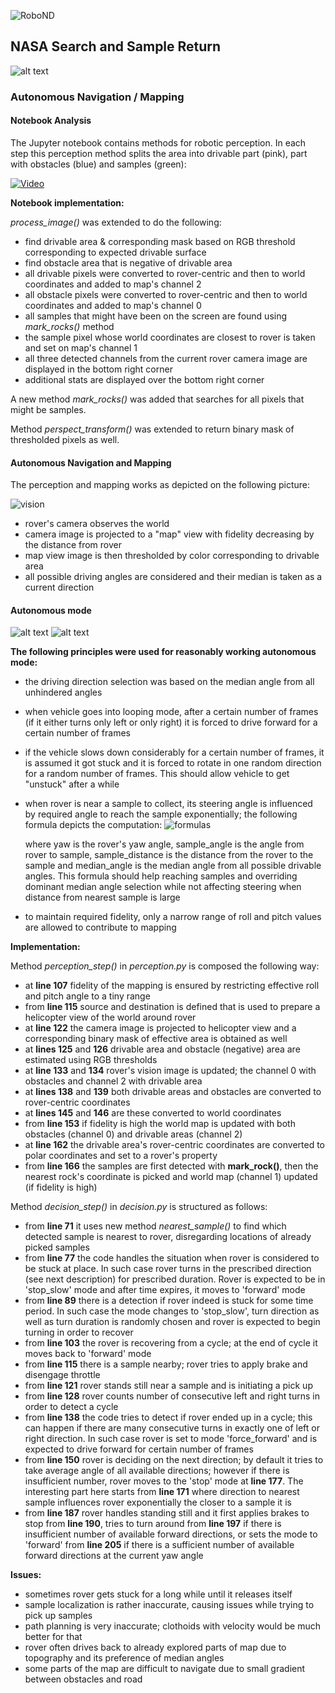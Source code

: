 ![RoboND](https://camo.githubusercontent.com/0f51a1a655e13e62c95e95dfe5850bf2c20b1dd6/68747470733a2f2f73332d75732d776573742d312e616d617a6f6e6177732e636f6d2f756461636974792d726f626f746963732f45787472612b496d616765732f526f626f4e445f666c61672e706e67)

NASA Search and Sample Return
---
[//]: # (Image References)

[image1]: ./misc/rover_image.jpg
[image2]: ./calibration_images/example_grid1.jpg
[image3]: ./calibration_images/example_rock1.jpg 
[vision]: ./misc/rover_vision.png
[notebook]: ./misc/rover_notebook.png
[formulas]: ./misc/sample_formulas.png

![alt text][image1]

### **Autonomous Navigation / Mapping**

#### Notebook Analysis

The Jupyter notebook contains methods for robotic perception. In each step this perception method splits the area into 
drivable part (pink), part with obstacles (blue) and samples (green):

[![Video](misc/rover_notebook.PNG)](https://raw.githubusercontent.com/squared9/Robotics/master/Rover-Search_and_Sample_Return/output/test_mapping.mp4)

**Notebook implementation:**

*process_image()* was extended to do the following:

- find drivable area & corresponding mask based on RGB threshold corresponding to expected drivable surface
- find obstacle area that is negative of drivable area
- all drivable pixels were converted to rover-centric and then to world coordinates and added to map's channel 2
- all obstacle pixels were converted to rover-centric and then to world coordinates and added to map's channel 0
- all samples that might have been on the screen are found using *mark_rocks()* method
- the sample pixel whose world coordinates are closest to rover is taken and set on map's channel 1
- all three detected channels from the current rover camera image are displayed in the bottom right corner
- additional stats are displayed over the bottom right corner  

A new method *mark_rocks()* was added that searches for all pixels that might be samples.

Method *perspect_transform()* was extended to return binary mask of thresholded pixels as well. 

#### Autonomous Navigation and Mapping

The perception and mapping works as depicted on the following picture:

![vision][vision]

- rover's camera observes the world
- camera image is projected to a "map" view with fidelity decreasing by the distance from rover
- map view image is then thresholded by color corresponding to drivable area
- all possible driving angles are considered and their median is taken as a current direction

#### Autonomous mode  

![alt text][image2] ![alt text][image3]

**The following principles were used for reasonably working autonomous mode:**

- the driving direction selection was based on the median angle from all unhindered angles
- when vehicle goes into looping mode, after a certain number of frames (if it either turns only left or only right)
  it is forced to drive forward for a certain number of frames
- if the vehicle slows down considerably for a certain number of frames, it is assumed it got stuck and
  it is forced to rotate in one random direction for a random number of frames. This should allow vehicle to
  get "unstuck" after a while
- when rover is near a sample to collect, its steering angle is influenced by required angle to reach the sample 
  exponentially; the following formula depicts the computation:
  ![formulas][formulas]
  
  where yaw is the rover's yaw angle, sample_angle is the angle from rover to sample, sample_distance
  is the distance from the rover to the sample and median_angle is the median angle from all possible drivable angles.
  This formula should help reaching samples and overriding dominant median angle selection while not affecting
  steering when distance from nearest sample is large
- to maintain required fidelity, only a narrow range of roll and pitch values are allowed to contribute to mapping
  
**Implementation:**
  
Method *perception_step()* in *perception.py* is composed the following way:

- at **line 107** fidelity of the mapping is ensured by restricting effective roll and pitch angle to a tiny range
- from **line 115** source and destination is defined that is used to prepare a helicopter view of the world around rover
- at **line 122** the camera image is projected to helicopter view and a corresponding binary mask of effective area is obtained as well
- at **lines 125** and **126** drivable area and obstacle (negative) area are estimated using RGB thresholds
- at **line 133** and **134** rover's vision image is updated; the channel 0 with obstacles and channel 2 with drivable area
- at **lines 138** and **139** both drivable areas and obstacles are converted to rover-centric coordinates
- at **lines 145** and **146** are these converted to world coordinates
- from **line 153** if fidelity is high the world map is updated with both obstacles (channel 0) and drivable areas (channel 2)
- at **line 162** the drivable area's rover-centric coordinates are converted to polar coordinates and set to a rover's property
- from **line 166** the samples are first detected with **mark_rock()**, then the nearest rock's coordinate is picked 
and world map (channel 1) updated (if fidelity is high) 
 
Method *decision_step()* in *decision.py* is structured as follows:

- from **line 71** it uses new method *nearest_sample()* to find which detected sample is nearest to rover, disregarding
 locations of already picked samples
- from **line 77** the code handles the situation when rover is considered to be stuck at place. In such case rover 
turns in the prescribed direction (see next description) for prescribed duration. Rover is expected to be in 'stop_slow'
mode and after time expires, it moves to 'forward' mode
- from **line 89** there is a detection if rover indeed is stuck for some time period. In such case the mode changes
 to 'stop_slow', turn direction as well as turn duration is randomly chosen and rover is expected to begin turning in
 order to recover
- from **line 103** the rover is recovering from a cycle; at the end of cycle it moves back to 'forward' mode
- from **line 115** there is a sample nearby; rover tries to apply brake and disengage throttle
- from **line 121** rover stands still near a sample and is initiating a pick up
- from **line 128** rover counts number of consecutive left and right turns in order to detect a cycle
- from **line 138** the code tries to detect if rover ended up in  a cycle; this can happen if there are many consecutive 
turns in exactly one of left or right direction. In such case rover is set to mode 'force_forward' and is expected
to drive forward for certain number of frames
- from **line 150** rover is deciding on the next direction; by default it tries to take average angle of all available
 directions; however if there is insufficient number, rover moves to the 'stop' mode at **line 177**. The interesting
 part here starts from **line 171** where direction to nearest sample influences rover exponentially the closer
 to a sample it is
- from **line 187** rover handles standing still and it first applies brakes to stop from **line 190**, tries
 to turn around from **line 197** if there is insufficient number of available forward directions, or sets the mode
 to 'forward' from **line 205** if there is a sufficient number of available forward directions at the current yaw angle
  
**Issues:**

- sometimes rover gets stuck for a long while until it releases itself
- sample localization is rather inaccurate, causing issues while trying to pick up samples
- path planning is very inaccurate; clothoids with velocity would be much better for that
- rover often drives back to already explored parts of map due to topography and its preference of median angles
- some parts of the map are difficult to navigate due to small gradient between obstacles and road
